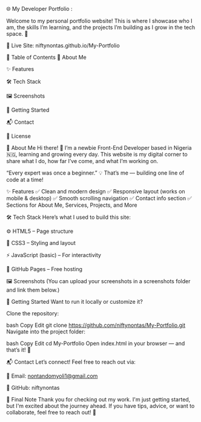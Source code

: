 🌐 My Developer Portfolio :

Welcome to my personal portfolio website!
This is where I showcase who I am, the skills I’m learning, and the projects I’m building as I grow in the tech space. 🚀

🔗 Live Site: niftynontas.github.io/My-Portfolio

📌 Table of Contents
📖 About Me

✨ Features

🛠 Tech Stack

🖼 Screenshots

🚀 Getting Started

📬 Contact

📄 License

📖 About Me
Hi there! 👋
I’m a newbie Front-End Developer based in Nigeria 🇳🇬, learning and growing every day. This website is my digital corner to share what I do, how far I’ve come, and what I’m working on.

“Every expert was once a beginner.” 💡
That’s me — building one line of code at a time!

✨ Features
✅ Clean and modern design
✅ Responsive layout (works on mobile & desktop)
✅ Smooth scrolling navigation
✅ Contact info section
✅ Sections for About Me, Services, Projects, and More

🛠 Tech Stack
Here’s what I used to build this site:

⚙️ HTML5 – Page structure

🎨 CSS3 – Styling and layout

⚡ JavaScript (basic) – For interactivity

🚀 GitHub Pages – Free hosting

🖼 Screenshots
(You can upload your screenshots in a screenshots folder and link them below.)



🚀 Getting Started
Want to run it locally or customize it?

Clone the repository:

bash
Copy
Edit
git clone https://github.com/niftynontas/My-Portfolio.git
Navigate into the project folder:

bash
Copy
Edit
cd My-Portfolio
Open index.html in your browser — and that’s it! 🎉

📬 Contact
Let’s connect!
Feel free to reach out via:

📧 Email: nontandomyoli1@gmail.com

💼 GitHub: niftynontas

💬 Final Note
Thank you for checking out my work. I'm just getting started, but I'm excited about the journey ahead. If you have tips, advice, or want to collaborate, feel free to reach out! 🤝
